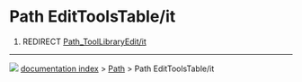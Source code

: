 # Path EditToolsTable/it
1.  REDIRECT [Path_ToolLibraryEdit/it](Path_ToolLibraryEdit/it.md)



---
![](images/Button_right.svg) [documentation index](../README.md) > [Path](Path_Workbench.md) > Path EditToolsTable/it
